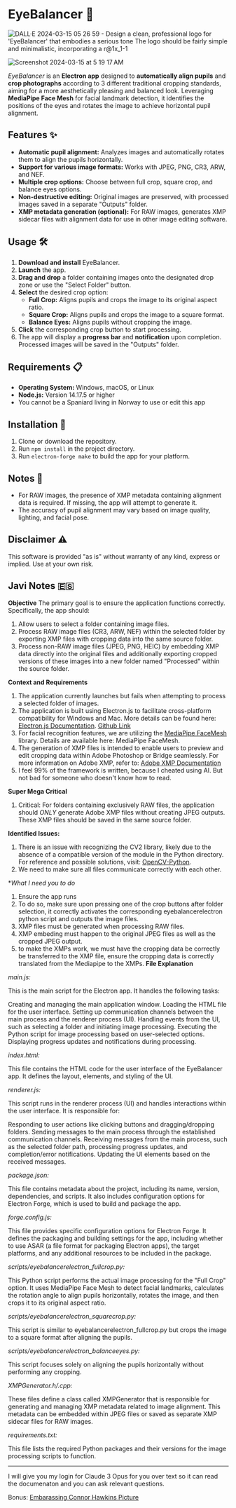 # **EyeBalancer** 🌟

![DALL·E 2024-03-15 05 26 59 - Design a clean, professional logo for 'EyeBalancer' that embodies a serious tone  The logo should be fairly simple and minimalistic, incorporating a r@1x_1-1](https://github.com/PixelPoser/EyeBalancer/assets/132660500/328cc40c-86df-4319-90c6-75559945fc29)



![Screenshot 2024-03-15 at 5 19 17 AM](https://github.com/PixelPoser/EyeBalancer/assets/132660500/c1db84a9-6dcf-4a7a-b10b-2bb641e744e7)





_EyeBalancer_ is an **Electron app** designed to **automatically align pupils** and **crop photographs** according to 3 different traditional cropping standards, aiming for a more aesthetically pleasing and balanced look. Leveraging **MediaPipe Face Mesh** for facial landmark detection, it identifies the positions of the eyes and rotates the image to achieve horizontal pupil alignment.

## **Features** ✨

- **Automatic pupil alignment:** Analyzes images and automatically rotates them to align the pupils horizontally.
- **Support for various image formats:** Works with JPEG, PNG, CR3, ARW, and NEF.
- **Multiple crop options:** Choose between full crop, square crop, and balance eyes options.
- **Non-destructive editing:** Original images are preserved, with processed images saved in a separate "Outputs" folder.
- **XMP metadata generation (optional):** For RAW images, generates XMP sidecar files with alignment data for use in other image editing software.

## **Usage** 🛠

1. **Download and install** EyeBalancer.
2. **Launch** the app.
3. **Drag and drop** a folder containing images onto the designated drop zone or use the "Select Folder" button.
4. **Select** the desired crop option:
   - **Full Crop:** Aligns pupils and crops the image to its original aspect ratio.
   - **Square Crop:** Aligns pupils and crops the image to a square format.
   - **Balance Eyes:** Aligns pupils without cropping the image.
5. **Click** the corresponding crop button to start processing.
6. The app will display a **progress bar** and **notification** upon completion. Processed images will be saved in the "Outputs" folder.

## **Requirements** 📋

- **Operating System:** Windows, macOS, or Linux
- **Node.js:** Version 14.17.5 or higher
- You cannot be a Spaniard living in Norway to use or edit this app

## **Installation** 🔧

1. Clone or download the repository.
2. Run `npm install` in the project directory.
3. Run `electron-forge make` to build the app for your platform.

## **Notes** 📝

- For RAW images, the presence of XMP metadata containing alignment data is required. If missing, the app will attempt to generate it.
- The accuracy of pupil alignment may vary based on image quality, lighting, and facial pose.

## **Disclaimer** ⚠️

This software is provided "as is" without warranty of any kind, express or implied. Use at your own risk.

## **Javi Notes** 🇪🇸

**Objective**
The primary goal is to ensure the application functions correctly. Specifically, the app should:

1. Allow users to select a folder containing image files.
2. Process RAW image files (CR3, ARW, NEF) within the selected folder by exporting XMP files with cropping data into the same source folder.
3. Process non-RAW image files (JPEG, PNG, HEIC) by embedding XMP data directly into the original files and additionally exporting cropped versions of these images into a new folder named "Processed" within the source folder.

**Context and Requirements**

1. The application currently launches but fails when attempting to process a selected folder of images.
2. The application is built using Electron.js to facilitate cross-platform compatibility for Windows and Mac. More details can be found here: [Electron.js Documentation](https://www.electronjs.org/docs/latest/). [Github Link](https://github.com/electron/electron)
3. For facial recognition features, we are utilizing the [MediaPipe FaceMesh](https://github.com/google/mediapipe/wiki/MediaPipe-Face-Mesh) library. Details are available here: MediaPipe FaceMesh.
4. The generation of XMP files is intended to enable users to preview and edit cropping data within Adobe Photoshop or Bridge seamlessly. For more information on Adobe XMP, refer to: [Adobe XMP Documentation](https://github.com/adobe/XMP-Toolkit-SDK/blob/main/docs/DynamicMediaXMPPartnerGuide.pdf)
5. I feel 99% of the framework is written, because I cheated using AI. But not bad for someone who doesn't know how to read.

**Super Mega Critical**
1. Critical: For folders containing exclusively RAW files, the application should *ONLY* generate Adobe XMP files without creating JPEG outputs. These XMP files should be saved in the same source folder.

**Identified Issues:**
1. There is an issue with recognizing the CV2 library, likely due to the absence of a compatible version of the module in the Python directory. For reference and possible solutions, visit: [OpenCV-Python](https://pypi.org/project/opencv-python/).
2. We need to make sure all files communicate correctly with each other.

**What I need you to do*
1. Ensure the app runs
2. To do so, make sure upon pressing one of the crop buttons after folder selection, it correctly activates the corresponding eyebalancerelectron python script and outputs the image files.
3. XMP files must be generated when processing RAW files. 
4. XMP embeding must happen to the original JPEG files as well as the cropped JPEG output.
5. to make the XMPs work, we must have the cropping data be correctly be transferred to the XMP file, ensure the cropping data is correctly translated from the Mediapipe to the XMPs.
**File Explanation**

*main.js:*

This is the main script for the Electron app. It handles the following tasks:

Creating and managing the main application window.
Loading the HTML file for the user interface.
Setting up communication channels between the main process and the renderer process (UI).
Handling events from the UI, such as selecting a folder and initiating image processing.
Executing the Python script for image processing based on user-selected options.
Displaying progress updates and notifications during processing.

*index.html:*

This file contains the HTML code for the user interface of the EyeBalancer app. It defines the layout, elements, and styling of the UI.

*renderer.js:*

This script runs in the renderer process (UI) and handles interactions within the user interface. It is responsible for:

Responding to user actions like clicking buttons and dragging/dropping folders.
Sending messages to the main process through the established communication channels.
Receiving messages from the main process, such as the selected folder path, processing progress updates, and completion/error notifications.
Updating the UI elements based on the received messages.

*package.json:*

This file contains metadata about the project, including its name, version, dependencies, and scripts. It also includes configuration options for Electron Forge, which is used to build and package the app.

*forge.config.js:*

This file provides specific configuration options for Electron Forge. It defines the packaging and building settings for the app, including whether to use ASAR (a file format for packaging Electron apps), the target platforms, and any additional resources to be included in the package.

*scripts/eyebalancerelectron_fullcrop.py:*

This Python script performs the actual image processing for the "Full Crop" option. It uses MediaPipe Face Mesh to detect facial landmarks, calculates the rotation angle to align pupils horizontally, rotates the image, and then crops it to its original aspect ratio.

*scripts/eyebalancerelectron_squarecrop.py:*

This script is similar to eyebalancerelectron_fullcrop.py but crops the image to a square format after aligning the pupils.

*scripts/eyebalancerelectron_balanceeyes.py:*

This script focuses solely on aligning the pupils horizontally without performing any cropping.

*XMPGenerator.h/.cpp:*

These files define a class called XMPGenerator that is responsible for generating and managing XMP metadata related to image alignment. This metadata can be embedded within JPEG files or saved as separate XMP sidecar files for RAW images.

*requirements.txt:*

This file lists the required Python packages and their versions for the image processing scripts to function.


---

I will give you my login for Claude 3 Opus for you over text so it can read the documenaton and you can ask relevant questions. 

Bonus: [Embarassing Connor Hawkins Picture](https://tinyurl.com/kwya9m7h)
